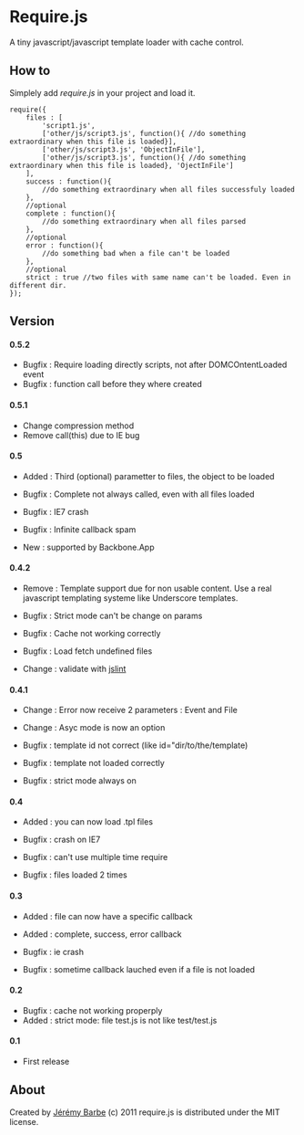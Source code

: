 Require.js
==========
A tiny javascript/javascript template loader with cache control.

How to
------
Simplely add *require.js* in your project and load it.

    require({
        files : [
            'script1.js',
            ['other/js/script3.js', function(){ //do something extraordinary when this file is loaded}],
            ['other/js/script3.js', 'ObjectInFile'],
            ['other/js/script3.js', function(){ //do something extraordinary when this file is loaded}, 'OjectInFile']
        ],
        success : function(){
            //do something extraordinary when all files successfuly loaded
        },
        //optional
        complete : function(){
            //do something extraordinary when all files parsed
        },
        //optional
        error : function(){
            //do something bad when a file can't be loaded
        },
        //optional
        strict : true //two files with same name can't be loaded. Even in different dir.
    });

Version
-------
#### 0.5.2
* Bugfix : Require loading directly scripts, not after DOMCOntentLoaded event
* Bugfix : function call before they where created

#### 0.5.1
* Change compression method
* Remove call(this) due to IE bug

#### 0.5
* Added : Third (optional) parametter to files, the object to be loaded

* Bugfix : Complete not always called, even with all files loaded
* Bugfix : IE7 crash
* Bugfix : Infinite callback spam

* New : supported by Backbone.App

#### 0.4.2
* Remove : Template support due for non usable content. Use a real javascript templating systeme like Underscore templates.

* Bugfix : Strict mode can't be change on params
* Bugfix : Cache not working correctly
* Bugfix : Load fetch undefined files

* Change : validate with [jslint](http://www.jslint.com/)


#### 0.4.1
* Change : Error now receive 2 parameters : Event and File
* Change : Asyc mode is now an option

* Bugfix : template id not correct (like id="dir/to/the/template)
* Bugfix : template not loaded correctly
* Bugfix : strict mode always on

#### 0.4
* Added : you can now load .tpl files

* Bugfix : crash on IE7
* Bugfix : can't use multiple time require
* Bugfix : files loaded 2 times

#### 0.3
* Added : file can now have a specific callback
* Added : complete, success, error callback

* Bugfix : ie crash
* Bugfix : sometime callback lauched even if a file is not loaded

#### 0.2
* Bugfix : cache not working properply
* Added : strict mode: file test.js is not like test/test.js

#### 0.1
* First release

About
-----
Created by [Jérémy Barbe](htt://www.shwaark.com) (c) 2011
require.js is distributed under the MIT license.